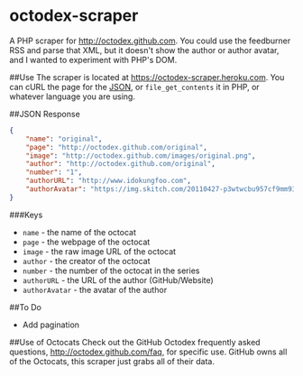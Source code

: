 octodex-scraper
===============

A PHP scraper for http://octodex.github.com. You could use the feedburner RSS and parse that XML, but it doesn't show the author or author avatar, and I wanted to experiment with PHP's DOM.

##Use
The scraper is located at https://octodex-scraper.heroku.com.  You can cURL the page for the [JSON](#json-response), or `file_get_contents` it in PHP, or whatever language you are using.

##JSON Response
```json
{
    "name": "original",
    "page": "http://octodex.github.com/original",
    "image": "http://octodex.github.com/images/original.png",
    "author": "http://octodex.github.com/original",
    "number": "1",
    "authorURL": "http://www.idokungfoo.com",
    "authorAvatar": "https://img.skitch.com/20110427-p3wtwcbu957cf9mm93s4sjqqci.png"
}
```

###Keys
- `name` - the name of the octocat
- `page` - the webpage of the octocat
- `image` - the raw image URL of the octocat
- `author` - the creator of the octocat
- `number` - the number of the octocat in the series
- `authorURL` - the URL of the author (GitHub/Website)
- `authorAvatar` - the avatar of the author

##To Do
- Add pagination

##Use of Octocats
Check out the GitHub Octodex frequently asked questions, http://octodex.github.com/faq, for specific use.  GitHub owns all of the Octocats, this scraper just grabs all of their data.